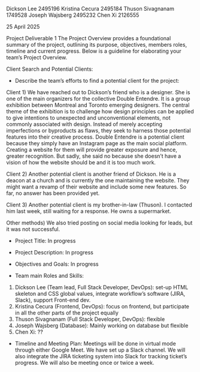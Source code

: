 Dickson Lee 2495196
Kristina Cecura 2495184
Thuson Sivagnanam 1749528
Joseph Wajsberg 2495232
Chen Xi 2126555

25 April 2025 

Project Deliverable 1
The Project Overview provides a foundational summary of the project, outlining its purpose, objectives, members roles, timeline and current progress. Below is a guideline for elaborating your team’s Project Overview.




Client Search and Potential Clients:

- Describe the team’s efforts to find a potential client for the project:

Client 1)
We have reached out to Dickson’s friend who is a designer. She is one of the main organizers for the collective Double Entendre. It is a group exhibition between Montreal and Toronto emerging designers. The central theme of the exhibition is to challenge how design principles can be applied to give intentions to unexpected and unconventional elements, not commonly associated with design. Instead of merely accepting imperfections or byproducts as flaws, they seek to harness those potential features into their creative process. Double Entendre is a potential client because they simply have an Instagram page as the main social platform. Creating a website for them will provide greater exposure and hence, greater recognition. But sadly, she said no because she doesn’t have a vision of how the website should be and it is too much work. 



Client 2)
Another potential client is another friend of Dickson. He is a deacon at a church and is currently the one maintaining the website. They might want a revamp of their website and include some new features. So far, no answer has been provided yet. 

Client 3)
Another potential client is my brother-in-law (Thuson). I contacted him last week, still waiting for a response. He owns a supermarket. 

Other methods)
We also tried posting on social media looking for leads, but it was not successful.

- Project Title: In progress
- Project Description: In progress
- Objectives and Goals: In progress

- Team main Roles and Skills:
1) Dickson Lee (Team lead, Full Stack Developer, DevOps): set-up HTML skeleton  and CSS global values, integrate workflow’s software (JIRA, Slack), support Front-end dev.
2) Kristina Cecura (Frontend, DevOps): focus on frontend, but participate in all the other parts of the project equally
3) Thuson Sivagnanam (Full Stack Developer, DevOps): flexible
4) Joseph Wajsberg (Database): Mainly working on database but flexible
5) Chen Xi: ??


- Timeline and Meeting Plan:
Meetings will be done in virtual mode through either Google Meet. We have set up a Slack channel. We will also integrate the JIRA ticketing system into Slack for tracking ticket’s progress. We will also be meeting once or twice a week. 
